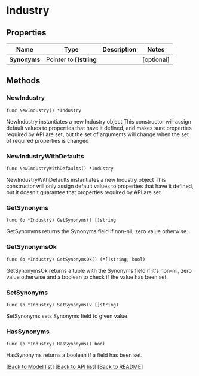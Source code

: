 # Industry

## Properties

Name | Type | Description | Notes
------------ | ------------- | ------------- | -------------
**Synonyms** | Pointer to **[]string** |  | [optional] 

## Methods

### NewIndustry

`func NewIndustry() *Industry`

NewIndustry instantiates a new Industry object
This constructor will assign default values to properties that have it defined,
and makes sure properties required by API are set, but the set of arguments
will change when the set of required properties is changed

### NewIndustryWithDefaults

`func NewIndustryWithDefaults() *Industry`

NewIndustryWithDefaults instantiates a new Industry object
This constructor will only assign default values to properties that have it defined,
but it doesn't guarantee that properties required by API are set

### GetSynonyms

`func (o *Industry) GetSynonyms() []string`

GetSynonyms returns the Synonyms field if non-nil, zero value otherwise.

### GetSynonymsOk

`func (o *Industry) GetSynonymsOk() (*[]string, bool)`

GetSynonymsOk returns a tuple with the Synonyms field if it's non-nil, zero value otherwise
and a boolean to check if the value has been set.

### SetSynonyms

`func (o *Industry) SetSynonyms(v []string)`

SetSynonyms sets Synonyms field to given value.

### HasSynonyms

`func (o *Industry) HasSynonyms() bool`

HasSynonyms returns a boolean if a field has been set.


[[Back to Model list]](../README.md#documentation-for-models) [[Back to API list]](../README.md#documentation-for-api-endpoints) [[Back to README]](../README.md)


